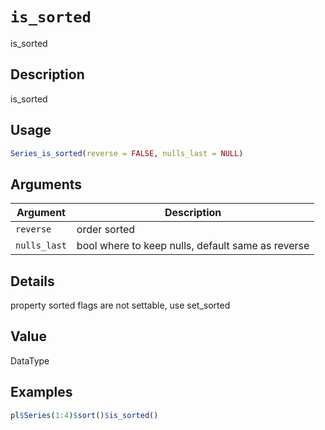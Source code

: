 # `is_sorted`

is\_sorted

## Description

is\_sorted

## Usage

```r
Series_is_sorted(reverse = FALSE, nulls_last = NULL)
```

## Arguments

| Argument | Description                                       | 
| -------- | ------------------------------------------------- |
| `reverse`         | order sorted                                      | 
| `nulls_last`         | bool where to keep nulls, default same as reverse | 

## Details

property sorted flags are not settable, use set\_sorted

## Value

DataType

## Examples

```r
pl$Series(1:4)$sort()$is_sorted()
```


